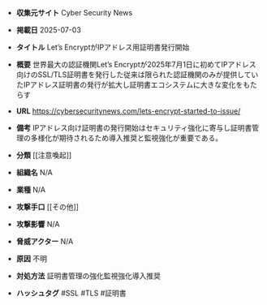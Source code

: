 - **収集元サイト**
Cyber Security News

- **掲載日**
2025-07-03

- **タイトル**
Let’s EncryptがIPアドレス用証明書発行開始

- **概要**
世界最大の認証機関Let’s Encryptが2025年7月1日に初めてIPアドレス向けのSSL/TLS証明書を発行した従来は限られた認証機関のみが提供していたIPアドレス証明書の発行が拡大し証明書エコシステムに大きな変化をもたらす

- **URL**
https://cybersecuritynews.com/lets-encrypt-started-to-issue/

- **備考**
IPアドレス向け証明書の発行開始はセキュリティ強化に寄与し証明書管理の多様化が期待されるため導入推奨と監視強化が重要である。

- **分類**
[[注意喚起]]

- **組織名**
N/A

- **業種**
N/A

- **攻撃手口**
[[その他]]

- **攻撃影響**
N/A

- **脅威アクター**
N/A

- **原因**
不明

- **対処方法**
証明書管理の強化監視強化導入推奨

- **ハッシュタグ**
#SSL #TLS #証明書
